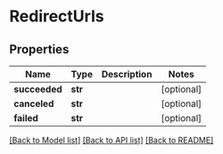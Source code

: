 # RedirectUrls

## Properties
Name | Type | Description | Notes
------------ | ------------- | ------------- | -------------
**succeeded** | **str** |  | [optional] 
**canceled** | **str** |  | [optional] 
**failed** | **str** |  | [optional] 

[[Back to Model list]](../README.md#documentation-for-models) [[Back to API list]](../README.md#documentation-for-api-endpoints) [[Back to README]](../README.md)


